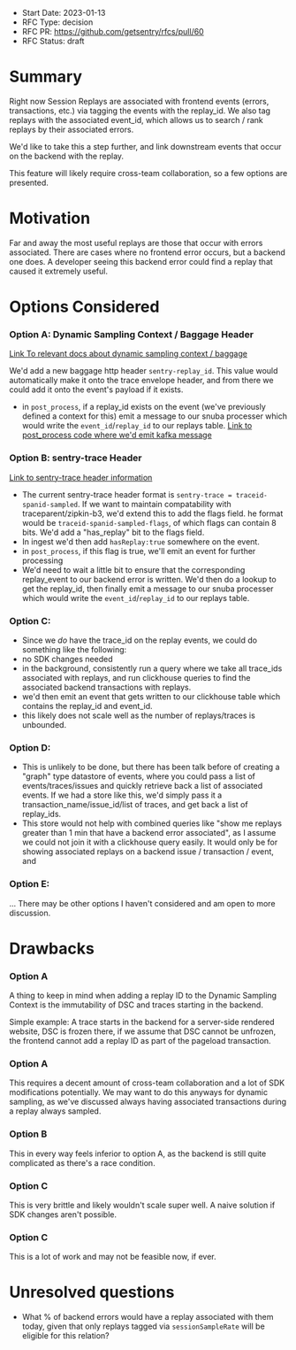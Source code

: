 - Start Date: 2023-01-13
- RFC Type: decision
- RFC PR: https://github.com/getsentry/rfcs/pull/60
- RFC Status: draft

# Summary

Right now Session Replays are associated with frontend events (errors, transactions, etc.) via tagging the events with the replay_id. We also tag replays with the associated event_id, which allows us to search / rank replays by their associated errors.

We'd like to take this a step further, and link downstream events that occur on the backend with the replay.

This feature will likely require cross-team collaboration, so a few options are presented.

# Motivation

Far and away the most useful replays are those that occur with errors associated. There are cases where no frontend error occurs, but a backend one does. A developer seeing this backend error could find a replay that caused it extremely useful.

# Options Considered

### Option A: Dynamic Sampling Context / Baggage Header

[Link To relevant docs about dynamic sampling context / baggage](https://develop.sentry.dev/sdk/performance/dynamic-sampling-context/#baggage)

We'd add a new baggage http header `sentry-replay_id`. This value would automatically make it onto the trace envelope header, and from there we could add it onto the event's payload if it exists.

- in `post_process`, if a replay_id exists on the event (we've previously defined a context for this) emit a message to our snuba processer which would write the `event_id`/`replay_id` to our replays table. [Link to post_process code where we'd emit kafka message](https://github.com/getsentry/sentry/blob/b1c6aa7b1a4ca0bfa2f402df61bf5d23b169e7ed/src/sentry/tasks/post_process.py#L452)

### Option B: sentry-trace Header

[Link to sentry-trace header information](https://develop.sentry.dev/sdk/performance/#header-sentry-trace)

- The current sentry-trace header format is `sentry-trace = traceid-spanid-sampled`. If we want to maintain compatability with traceparent/zipkin-b3, we'd extend this to add the flags field. he format would be `traceid-spanid-sampled-flags`, of which flags can contain 8 bits. We'd add a "has_replay" bit to the flags field.
- In ingest we'd then add `hasReplay:true` somewhere on the event.
- in `post_process`, if this flag is true, we'll emit an event for further processing
- We'd need to wait a little bit to ensure that the corresponding replay_event to our backend error is written. We'd then do a lookup to get the replay_id, then finally emit a message to our snuba processer which would write the `event_id`/`replay_id` to our replays table.

### Option C:

- Since we _do_ have the trace_id on the replay events, we could do something like the following:
- no SDK changes needed
- in the background, consistently run a query where we take all trace_ids associated with replays, and run clickhouse queries to find the associated backend transactions with replays.
- we'd then emit an event that gets written to our clickhouse table which contains the replay_id and event_id.
- this likely does not scale well as the number of replays/traces is unbounded.

### Option D:

- This is unlikely to be done, but there has been talk before of creating a "graph" type datastore of events, where you could pass a list of events/traces/issues and quickly retrieve back a list of associated events. If we had a store like this, we'd simply pass it a transaction_name/issue_id/list of traces, and get back a list of replay_ids.
- This store would not help with combined queries like "show me replays greater than 1 min that have a backend error associated", as I assume we could not join it with a clickhouse query easily. It would only be for showing associated replays on a backend issue / transaction / event, and

### Option E:

... There may be other options I haven't considered and am open to more discussion.

# Drawbacks

### Option A

A thing to keep in mind when adding a replay ID to the Dynamic Sampling Context is the immutability of DSC and traces starting in the backend.

Simple example: A trace starts in the backend for a server-side rendered website, DSC is frozen there, if we assume that DSC cannot be unfrozen, the frontend cannot add a replay ID as part of the pageload transaction.

### Option A

This requires a decent amount of cross-team collaboration and a lot of SDK modifications potentially. We may want to do this anyways for dynamic sampling, as we've discussed always having associated transactions during a replay always sampled.

### Option B

This in every way feels inferior to option A, as the backend is still quite complicated as there's a race condition.

### Option C

This is very brittle and likely wouldn't scale super well. A naive solution if SDK changes aren't possible.

### Option C

This is a lot of work and may not be feasible now, if ever.

# Unresolved questions

- What % of backend errors would have a replay associated with them today, given that only replays tagged via `sessionSampleRate` will be eligible for this relation?

